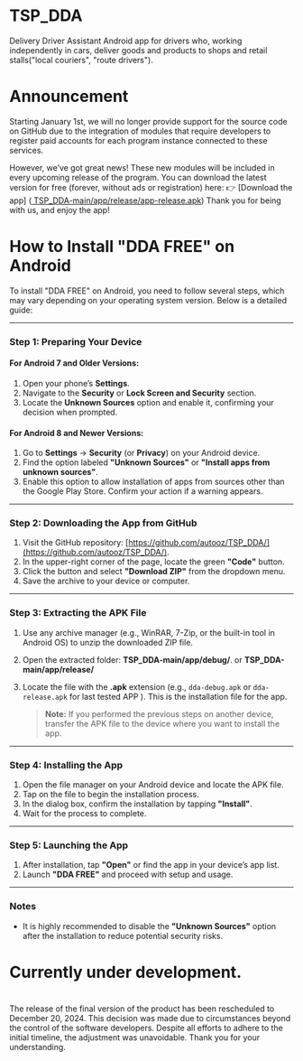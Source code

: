 # TSP_DDA
Delivery Driver Assistant Android app for drivers who, working independently in cars, deliver goods and products to shops and retail stalls("local couriers", "route drivers").


# Announcement
Starting January 1st, we will no longer provide support for the source code on GitHub due to the integration of modules that require developers to register paid accounts for each program instance connected to these services.

However, we’ve got great news! These new modules will be included in every upcoming release of the program. You can download the latest version for free (forever, without ads or registration) here:
👉 [Download the app] ([ TSP_DDA-main/app/release/app-release.apk](https://github.com/autooz/TSP_DDA/blob/main/app/release/app-release.apk))
Thank you for being with us, and enjoy the app!

# How to Install "DDA FREE" on Android

To install "DDA FREE" on Android, you need to follow several steps, which may vary depending on your operating system version. Below is a detailed guide:

---

### Step 1: Preparing Your Device  

#### For Android 7 and Older Versions:
1. Open your phone’s **Settings**.
2. Navigate to the **Security** or **Lock Screen and Security** section.
3. Locate the **Unknown Sources** option and enable it, confirming your decision when prompted.

#### For Android 8 and Newer Versions:
1. Go to **Settings** → **Security** (or **Privacy**) on your Android device.
2. Find the option labeled **"Unknown Sources"** or **"Install apps from unknown sources"**.
3. Enable this option to allow installation of apps from sources other than the Google Play Store. Confirm your action if a warning appears.

---

### Step 2: Downloading the App from GitHub  
1. Visit the GitHub repository: [https://github.com/autooz/TSP_DDA/](https://github.com/autooz/TSP_DDA/).  
2. In the upper-right corner of the page, locate the green **"Code"** button.  
3. Click the button and select **"Download ZIP"** from the dropdown menu.  
4. Save the archive to your device or computer.

---

### Step 3: Extracting the APK File  
1. Use any archive manager (e.g., WinRAR, 7-Zip, or the built-in tool in Android OS) to unzip the downloaded ZIP file.  
2. Open the extracted folder: **TSP_DDA-main/app/debug/**. or **TSP_DDA-main/app/release/** 
3. Locate the file with the **.apk** extension (e.g., `dda-debug.apk` or  `dda-release.apk` for last tested APP ). This is the installation file for the app.  

   > **Note:** If you performed the previous steps on another device, transfer the APK file to the device where you want to install the app.

---

### Step 4: Installing the App  
1. Open the file manager on your Android device and locate the APK file.  
2. Tap on the file to begin the installation process.  
3. In the dialog box, confirm the installation by tapping **"Install"**.  
4. Wait for the process to complete.

---

### Step 5: Launching the App  
1. After installation, tap **"Open"** or find the app in your device’s app list.  
2. Launch **"DDA FREE"** and proceed with setup and usage.

---

### Notes  
- It is highly recommended to disable the **"Unknown Sources"** option after the installation to reduce potential security risks.





# Currently under development.  

#

The release of the final version of the product has been rescheduled to December 20, 2024. This decision was made due to circumstances beyond the control of the software developers. Despite all efforts to adhere to the initial timeline, the adjustment was unavoidable. Thank you for your understanding.
